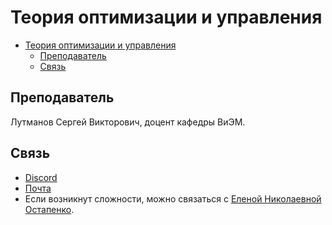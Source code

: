 # Теория оптимизации и управления

- [Теория оптимизации и управления](#теория-оптимизации-и-управления)
  - [Преподаватель](#преподаватель)
  - [Связь](#связь)

## Преподаватель

Лутманов Сергей Викторович, доцент кафедры ВиЭМ.

## Связь

- [Discord](https://discord.gg/FHJVjWf)
- [Почта](svlut@yandex.ru)
- Если возникнут сложности, можно связаться с [Еленой Николаевной Остапенко](https://vk.com/id50943774).
